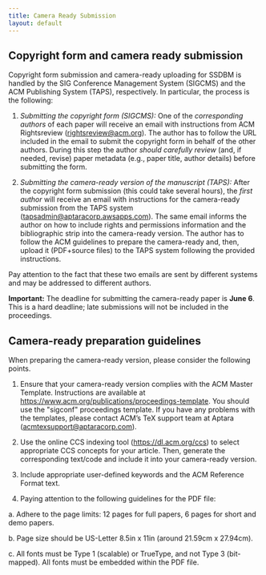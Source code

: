 ```yaml
---
title: Camera Ready Submission
layout: default
---
```



## Copyright form and camera ready submission

Copyright form submission and camera-ready uploading for SSDBM is handled by the SIG Conference Management System (SIGCMS) and the ACM Publishing System (TAPS), respectively. In particular, the process is the following:

1. *Submitting the copyright form (SIGCMS):* One of the *corresponding authors* of each paper will receive an email with instructions from ACM Rightsreview (<rightsreview@acm.org>). The author has to follow the URL included in the email to submit the copyright form in behalf of the other authors. During this step the author *should carefully review* (and, if needed, revise) paper metadata (e.g., paper title, author details) before submitting the form.

2. *Submitting the camera-ready version of the manuscript (TAPS):* After the copyright form submission (this could take several hours), the *first author* will receive an email with instructions for the camera-ready submission from the TAPS system (<tapsadmin@aptaracorp.awsapps.com>). The same email informs the author on how to include rights and permissions information and the bibliographic strip into the camera-ready version. The author has to follow the ACM guidelines to prepare the camera-ready and, then, upload it (PDF+source files) to the TAPS system following the provided instructions.

Pay attention to the fact that these two emails are sent by different systems and may be addressed to different authors.

**Important:** The deadline for submitting the camera-ready paper is **June 6**. This is a hard deadline; late submissions will not be included in the proceedings.

## Camera-ready preparation guidelines

When preparing the camera-ready version, please consider the following points.

1. Ensure that your camera-ready version complies with the ACM Master Template. Instructions are available at <https://www.acm.org/publications/proceedings-template>.
You should use the "sigconf" proceedings template. If you have any problems with the templates, please contact ACM’s TeX support team at Aptara (<acmtexsupport@aptaracorp.com>).

2. Use the online CCS indexing tool (<https://dl.acm.org/ccs>) to select appropriate CCS concepts for your article. Then, generate the corresponding text/code and include it into your camera-ready version.

3. Include appropriate user-defined keywords and the ACM Reference Format text.

4. Paying attention to the following guidelines for the PDF file:

<span>  a. Adhere to the page limits: 12 pages for full papers, 6 pages for short and demo papers.</span>

<span>  b. Page size should be US-Letter 8.5in x 11in (around 21.59cm x 27.94cm).</span>

<span>  c. All fonts must be Type 1 (scalable) or TrueType, and not Type 3 (bit-mapped). All fonts must be embedded within the PDF file.</span>
